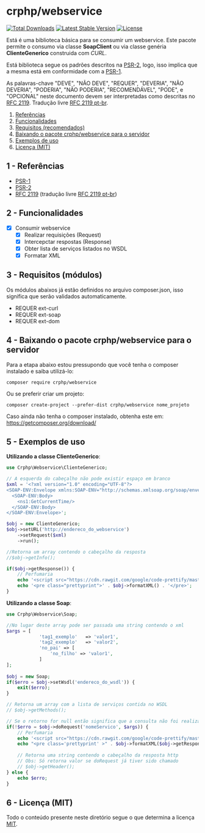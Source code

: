 # crphp/webservice

<a href="https://packagist.org/packages/crphp/webservice"><img src="https://poser.pugx.org/crphp/webservice/d/total.svg" alt="Total Downloads"></a>
<a href="https://packagist.org/packages/crphp/webservice"><img src="https://poser.pugx.org/crphp/webservice/v/stable.svg" alt="Latest Stable Version"></a>
<a href="https://packagist.org/packages/crphp/webservice"><img src="https://poser.pugx.org/crphp/webservice/license.svg" alt="License"></a>

Está é uma biblioteca básica para se consumir um webservice. Este pacote permite 
o consumo via classe **SoapClient** ou via classe genéria **ClienteGenerico** construida com *CURL*.

Está biblioteca segue os padrões descritos na [PSR-2](http://www.php-fig.org/psr/psr-2/), logo, 
isso implica que a mesma está em conformidade com a [PSR-1](http://www.php-fig.org/psr/psr-1/).

As palavras-chave "DEVE", "NÃO DEVE", "REQUER", "DEVERIA", "NÃO DEVERIA", "PODERIA", "NÃO PODERIA", 
"RECOMENDÁVEL", "PODE", e "OPCIONAL" neste documento devem ser interpretadas como descritas no 
[RFC 2119](http://tools.ietf.org/html/rfc2119). Tradução livre [RFC 2119 pt-br](http://rfc.pt.webiwg.org/rfc2119).

1. [Referências](#referencia)
1. [Funcionalidades](#funcionalidades)
1. [Requisitos (recomendados)](#requisitos)
1. [Baixando o pacote crphp/webservice para o servidor](#webservice)
1. [Exemplos de uso](#exemplos)
1. [Licença (MIT)](#licenca)

## 1 - <a name="referencias"></a>Referências

 - [PSR-1](http://www.php-fig.org/psr/psr-1/)
 - [PSR-2](http://www.php-fig.org/psr/psr-2/)
 - [RFC 2119](http://tools.ietf.org/html/rfc2119) (tradução livre [RFC 2119 pt-br](http://rfc.pt.webiwg.org/rfc2119))

## 2 - <a name="funcionalidades"></a>Funcionalidades

- [x] Consumir webservice
    - [x] Realizar requisições (Request)
    - [x] Intercepctar respostas (Response)
    - [x] Obter lista de serviços listados no WSDL
    - [x] Formatar XML

## 3 - <a name="requisitos"></a>Requisitos (módulos)

Os módulos abaixos já estão definidos no arquivo composer.json, isso significa que serão validados automaticamente.

 - REQUER ext-curl
 - REQUER ext-soap
 - REQUER ext-dom

## 4 - <a name="webservice"></a>Baixando o pacote crphp/webservice para o servidor

Para a etapa abaixo estou pressupondo que você tenha o composer instalado e saiba utilizá-lo:
```
composer require crphp/webservice
```

Ou se preferir criar um projeto:
```
composer create-project --prefer-dist crphp/webservice nome_projeto
```

Caso ainda não tenha o composer instalado, obtenha este em: https://getcomposer.org/download/

## 5 - <a name="exemplos"></a>Exemplos de uso

**Utilizando a classe ClienteGenerico**:
```php
use Crphp\Webservice\ClienteGenerico;

// A esquerda do cabeçalho não pode existir espaço em branco
$xml = '<?xml version="1.0" encoding="UTF-8"?>
<SOAP-ENV:Envelope xmlns:SOAP-ENV="http://schemas.xmlsoap.org/soap/envelope/" xmlns:ns1="http://smartbear.com">
  <SOAP-ENV:Body>
    <ns1:GetCurrentTime/>
  </SOAP-ENV:Body>
</SOAP-ENV:Envelope>';

$obj = new ClienteGenerico;
$obj->setURL('http://endereco_do_webservice')
    ->setRequest($xml)
    ->run();

//Retorna um array contendo o cabeçalho da resposta
//$obj->getInfo();

if($obj->getResponse()) {
    // Perfumaria
    echo '<script src="https://cdn.rawgit.com/google/code-prettify/master/loader/run_prettify.js"></script>';
    echo '<pre class="prettyprint">' . $obj->formatXML() . '</pre>';
}
```

**Utilizando a classe Soap**:
```php
use Crphp\Webservice\Soap;

//No lugar deste array pode ser passada uma string contendo o xml
$args = [
            'tag1_exemplo'   => 'valor1',
            'tag2_exemplo'   => 'valor2',
            'no_pai' => [
                'no_filho' => 'valor1',
            ]
];
 
$obj = new Soap;
if($erro = $obj->setWsdl('endereco_do_wsdl')) {
    exit($erro);
}

// Retorna um array com a lista de serviços contida no WSDL
// $obj->getMethods();

// Se o retorno for null então significa que a consulta não foi realizada
if(!$erro = $obj->doRequest('nomeServico', $args)) {
    // Perfumaria
    echo '<script src="https://cdn.rawgit.com/google/code-prettify/master/loader/run_prettify.js"></script>';
    echo "<pre class='prettyprint' >" . $obj->formatXML($obj->getResponse()) . "</pre>";
    
    // Retorna uma string contendo o cabeçalho da resposta http
    // Obs: Só retorna valor se doRequest já tiver sido chamado
    // $obj->getHeader();
} else {
    echo $erro;
}
```

## 6 - <a name="licenca">Licença (MIT)

Todo o conteúdo presente neste diretório segue o que determina a licença [MIT](https://github.com/fabiojaniolima/laraboot/blob/master/LICENSE).